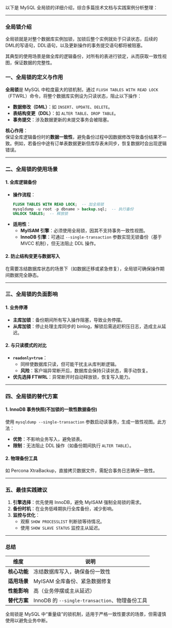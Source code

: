 以下是 MySQL 全局锁的详细介绍，综合多篇技术文档与实践案例分析整理：

---

### 全局锁介绍

全局锁就是对整个数据库实例加锁，加锁后整个实例就处于只读状态，后续的DML的写语句，DDL语句，以及更新操作的事务提交语句都将被阻塞。

其典型的使用场景是做全库的逻辑备份，对所有的表进行锁定，从而获取一致性视图，保证数据的完整性。

### 一、全局锁的定义与作用
**全局锁**是 MySQL 中粒度最大的锁机制，通过 `FLUSH TABLES WITH READ LOCK`（FTWRL）命令，将整个数据库实例设为只读状态，阻止以下操作：
- **数据修改（DML）**：如 `INSERT`、`UPDATE`、`DELETE`。
- **表结构变更（DDL）**：如 `ALTER TABLE`、`DROP TABLE`。
- **事务提交**：涉及数据更新的未提交事务会被阻塞。

**核心作用**：  
保证全库逻辑备份时的**数据一致性**，避免备份过程中因数据修改导致备份结果不一致。例如，若备份中途有订单表数据更新但库存表未同步，恢复数据时会出现逻辑错误。

---

### 二、全局锁的使用场景
#### 1. **全库逻辑备份**
- **操作流程**：
  ```sql
  FLUSH TABLES WITH READ LOCK;  -- 加全局锁
  mysqldump -u root -p dbname > backup.sql;  -- 执行备份
  UNLOCK TABLES;  -- 释放锁
  ```
- **适用性**：
    - **MyISAM 引擎**：必须使用全局锁，因其不支持事务一致性视图。
    - **InnoDB 引擎**：可通过 `--single-transaction` 参数实现无锁备份（基于 MVCC 机制），但无法阻止 DDL 操作。

#### 2. **防止结构变更与数据写入**
在需要冻结数据库状态的场景下（如数据迁移或紧急修复），全局锁可确保操作期间数据完全静态。

---

### 三、全局锁的负面影响
#### 1. **业务停滞**
- **主库加锁**：备份期间所有写入操作阻塞，导致业务停摆。
- **从库加锁**：停止处理主库同步的 binlog，解锁后需追赶积压日志，造成主从延迟。

#### 2. **与只读模式的对比**
- **`readonly=true`**：
    - 同样使数据库只读，但可能干扰主从库判断逻辑。
    - **风险**：客户端异常断开后，数据库会保持只读状态，需手动恢复。
- **优先选择 FTWRL**：异常断开时自动释放锁，恢复写入能力。

---

### 四、全局锁的替代方案
#### 1. **InnoDB 事务快照(不加锁的一致性数据备份)**
使用 `mysqldump --single-transaction` 参数启动读事务，生成一致性视图。此方法：
- **优势**：不影响业务写入，避免锁表。
- **限制**：无法阻止 DDL 操作（如备份期间执行 `ALTER TABLE`）。

#### 2. **物理备份工具**
如 Percona XtraBackup，直接拷贝数据文件，需配合事务日志确保一致性。

---

### 五、最佳实践建议
1. **引擎选择**：优先使用 InnoDB，避免 MyISAM 强制全局锁的需求。
2. **备份时机**：在业务低峰期执行全库备份，减少影响。
3. **监控与优化**：
    - 观察 `SHOW PROCESSLIST` 判断锁等待情况。
    - 使用 `SHOW SLAVE STATUS` 监控主从延迟。

---

### 总结
| **维度**       | **说明**                                                                 |
|----------------|-------------------------------------------------------------------------|
| **核心功能**   | 冻结数据库写入，确保备份一致性                                          |
| **适用场景**   | MyISAM 全库备份、紧急数据修复                                           |
| **性能影响**   | 高（业务停摆或主从延迟）                                                |
| **替代方案**   | InnoDB 的 `--single-transaction`、物理备份工具                          |

全局锁是 MySQL 中“重量级”的锁机制，适用于严格一致性要求的场景，但需谨慎使用以避免业务中断。